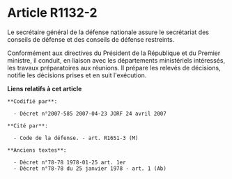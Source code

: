 # Article R1132-2

Le secrétaire général de la défense nationale assure le secrétariat des conseils de défense et des conseils de défense
restreints.

Conformément aux directives du Président de la République et du Premier ministre, il conduit, en liaison avec les
départements ministériels intéressés, les travaux préparatoires aux réunions. Il prépare les relevés de décisions, notifie
les décisions prises et en suit l'exécution.

**Liens relatifs à cet article**

	**Codifié par**:

	  - Décret n°2007-585 2007-04-23 JORF 24 avril 2007

	**Cité par**:

	  - Code de la défense. - art. R1651-3 (M)

	**Anciens textes**:

	  - Décret n°78-78 1978-01-25 art. 1er
	  - Décret n°78-78 du 25 janvier 1978 - art. 1 (Ab)

